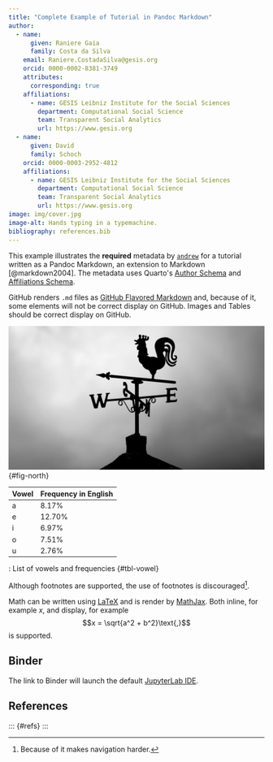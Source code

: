 ```yaml
---
title: "Complete Example of Tutorial in Pandoc Markdown"
author:
  - name:
      given: Raniere Gaia
      family: Costa da Silva
    email: Raniere.CostadaSilva@gesis.org
    orcid: 0000-0002-8381-3749
    attributes:
      corresponding: true
    affiliations:
      - name: GESIS Leibniz Institute for the Social Sciences
        department: Computational Social Science
        team: Transparent Social Analytics
        url: https://www.gesis.org
  - name:
      given: David
      family: Schoch
    orcid: 0000-0003-2952-4812
    affiliations:
      - name: GESIS Leibniz Institute for the Social Sciences
        department: Computational Social Science
        team: Transparent Social Analytics
        url: https://www.gesis.org
image: img/cover.jpg
image-alt: Hands typing in a typemachine.
bibliography: references.bib
---
```


This example illustrates the **required** metadata by [`andrew`](https://github.com/GESIS-Methods-Hub/andrew) for a tutorial written as a Pandoc Markdown, an extension to Markdown [@markdown2004]. The metadata uses Quarto's [Author Schema](https://quarto.org/docs/journals/authors.html#author-schema) and [Affiliations Schema](https://quarto.org/docs/journals/authors.html#affiliations-schema).

GitHub renders `.md` files as [GitHub Flavored Markdown](https://github.github.com/gfm/) and, because of it, some elements will not be correct display on GitHub. Images and Tables should be correct display on GitHub.

![Photo of weathercock by Mat Brown. Available at <https://www.pexels.com/photo/silhouette-of-wind-vane-552600/>.](img/north.jpg){#fig-north}

| Vowel | Frequency in English |
|---|---|
| a | 8.17% |
| e | 12.70% |
| i | 6.97% |
| o | 7.51% |
| u | 2.76% |

: List of vowels and frequencies {#tbl-vowel}

Although footnotes are supported, the use of footnotes is discouraged[^1].

[^1]: Because of it makes navigation harder.

Math can be written using [LaTeX](https://www.latex-project.org/) and is render by [MathJax](https://www.mathjax.org/). Both inline, for example $x$, and display, for example $$x = \sqrt{a^2 + b^2}\text{,}$$ is supported.

## Binder

The link to Binder will launch the default [JupyterLab IDE](https://jupyterlab.readthedocs.io/).

## References

::: {#refs}
:::
